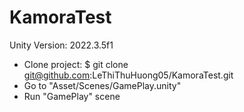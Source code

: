 # KamoraTest
Unity Version: 2022.3.5f1
- Clone project: $ git clone git@github.com:LeThiThuHuong05/KamoraTest.git
- Go to "Asset/Scenes/GamePlay.unity"
- Run "GamePlay" scene
